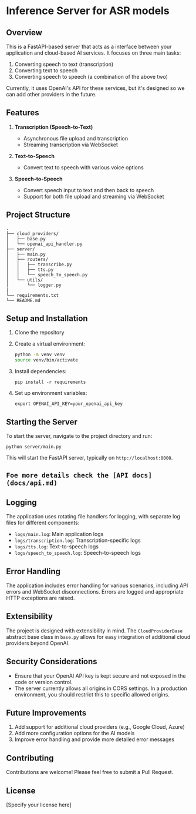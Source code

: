# Inference Server for ASR models

## Overview

This is a FastAPI-based server that acts as a interface between your application and cloud-based AI services. It focuses on three main tasks:

1. Converting speech to text (transcription)
2. Converting text to speech
3. Converting speech to speech (a combination of the above two)

Currently, it uses OpenAI's API for these services, but it's designed so we can add other providers in the future.

## Features

1. **Transcription (Speech-to-Text)**
   - Asynchronous file upload and transcription
   - Streaming transcription via WebSocket

2. **Text-to-Speech**
   - Convert text to speech with various voice options

3. **Speech-to-Speech**
   - Convert speech input to text and then back to speech
   - Support for both file upload and streaming via WebSocket

## Project Structure

```
.
├── cloud_providers/
│   ├── base.py
│   └── openai_api_handler.py
├── server/
│   ├── main.py
│   ├── routers/
│   │   ├── transcribe.py
│   │   ├── tts.py
│   │   └── speech_to_speech.py
│   └── utils/
│       └── logger.py
|
└── requirements.txt
└── README.md
```

## Setup and Installation

1. Clone the repository
2. Create a virtual environment:
    
    ```bash
    python -m venv venv
    source venv/bin/activate
    ```
3. Install dependencies:
   ```
   pip install -r requirements
   ```
4. Set up environment variables:
   ```
   export OPENAI_API_KEY=your_openai_api_key
   ```


## Starting the Server

To start the server, navigate to the project directory and run:

```
python server/main.py
```

This will start the FastAPI server, typically on `http://localhost:8000`.

## `Foe more details check the [API docs](docs/api.md)`

## Logging

The application uses rotating file handlers for logging, with separate log files for different components:

- `logs/main.log`: Main application logs
- `logs/transcription.log`: Transcription-specific logs
- `logs/tts.log`: Text-to-speech logs
- `logs/speech_to_speech.log`: Speech-to-speech logs

## Error Handling

The application includes error handling for various scenarios, including API errors and WebSocket disconnections. Errors are logged and appropriate HTTP exceptions are raised.

## Extensibility

The project is designed with extensibility in mind. The `CloudProviderBase` abstract base class in `base.py` allows for easy integration of additional cloud providers beyond OpenAI.

## Security Considerations

- Ensure that your OpenAI API key is kept secure and not exposed in the code or version control.
- The server currently allows all origins in CORS settings. In a production environment, you should restrict this to specific allowed origins.

## Future Improvements

1. Add support for additional cloud providers (e.g., Google Cloud, Azure)
2. Add more configuration options for the AI models
3. Improve error handling and provide more detailed error messages

## Contributing

Contributions are welcome! Please feel free to submit a Pull Request.

## License

[Specify your license here]
